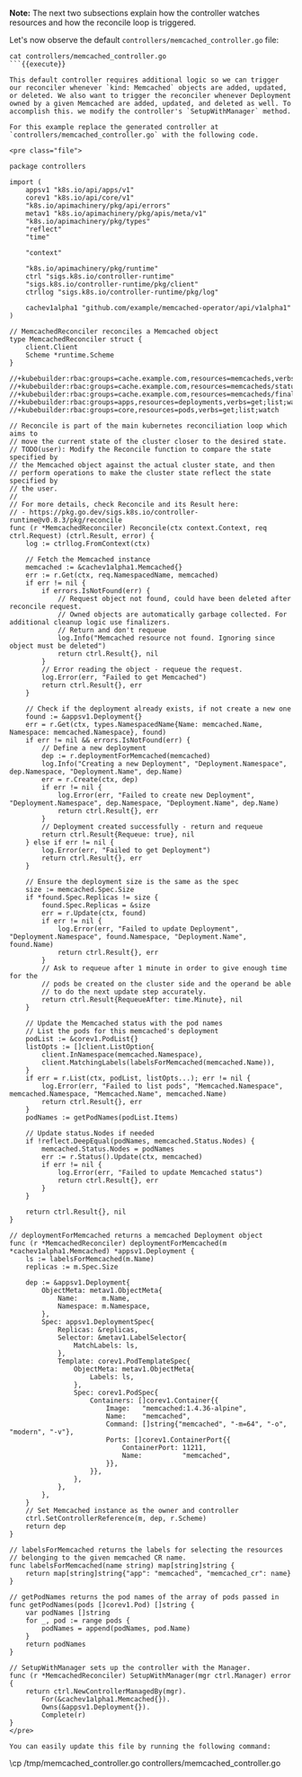 
**Note:** The next two subsections explain how the controller watches resources and how the reconcile loop is triggered.

Let's now observe the default `controllers/memcached_controller.go` file:

```
cat controllers/memcached_controller.go
```{{execute}}

This default controller requires additional logic so we can trigger our reconciler whenever `kind: Memcached` objects are added, updated, or deleted. We also want to trigger the reconciler whenever Deployment owned by a given Memcached are added, updated, and deleted as well. To accomplish this. we modify the controller's `SetupWithManager` method. 

For this example replace the generated controller at `controllers/memcached_controller.go` with the following code.

<pre class="file">

package controllers

import (
	appsv1 "k8s.io/api/apps/v1"
	corev1 "k8s.io/api/core/v1"
	"k8s.io/apimachinery/pkg/api/errors"
	metav1 "k8s.io/apimachinery/pkg/apis/meta/v1"
	"k8s.io/apimachinery/pkg/types"
	"reflect"
	"time"

	"context"

	"k8s.io/apimachinery/pkg/runtime"
	ctrl "sigs.k8s.io/controller-runtime"
	"sigs.k8s.io/controller-runtime/pkg/client"
	ctrllog "sigs.k8s.io/controller-runtime/pkg/log"

	cachev1alpha1 "github.com/example/memcached-operator/api/v1alpha1"
)

// MemcachedReconciler reconciles a Memcached object
type MemcachedReconciler struct {
	client.Client
	Scheme *runtime.Scheme
}

//+kubebuilder:rbac:groups=cache.example.com,resources=memcacheds,verbs=get;list;watch;create;update;patch;delete
//+kubebuilder:rbac:groups=cache.example.com,resources=memcacheds/status,verbs=get;update;patch
//+kubebuilder:rbac:groups=cache.example.com,resources=memcacheds/finalizers,verbs=update
//+kubebuilder:rbac:groups=apps,resources=deployments,verbs=get;list;watch;create;update;patch;delete
//+kubebuilder:rbac:groups=core,resources=pods,verbs=get;list;watch

// Reconcile is part of the main kubernetes reconciliation loop which aims to
// move the current state of the cluster closer to the desired state.
// TODO(user): Modify the Reconcile function to compare the state specified by
// the Memcached object against the actual cluster state, and then
// perform operations to make the cluster state reflect the state specified by
// the user.
//
// For more details, check Reconcile and its Result here:
// - https://pkg.go.dev/sigs.k8s.io/controller-runtime@v0.8.3/pkg/reconcile
func (r *MemcachedReconciler) Reconcile(ctx context.Context, req ctrl.Request) (ctrl.Result, error) {
	log := ctrllog.FromContext(ctx)

	// Fetch the Memcached instance
	memcached := &cachev1alpha1.Memcached{}
	err := r.Get(ctx, req.NamespacedName, memcached)
	if err != nil {
		if errors.IsNotFound(err) {
			// Request object not found, could have been deleted after reconcile request.
			// Owned objects are automatically garbage collected. For additional cleanup logic use finalizers.
			// Return and don't requeue
			log.Info("Memcached resource not found. Ignoring since object must be deleted")
			return ctrl.Result{}, nil
		}
		// Error reading the object - requeue the request.
		log.Error(err, "Failed to get Memcached")
		return ctrl.Result{}, err
	}

	// Check if the deployment already exists, if not create a new one
	found := &appsv1.Deployment{}
	err = r.Get(ctx, types.NamespacedName{Name: memcached.Name, Namespace: memcached.Namespace}, found)
	if err != nil && errors.IsNotFound(err) {
		// Define a new deployment
		dep := r.deploymentForMemcached(memcached)
		log.Info("Creating a new Deployment", "Deployment.Namespace", dep.Namespace, "Deployment.Name", dep.Name)
		err = r.Create(ctx, dep)
		if err != nil {
			log.Error(err, "Failed to create new Deployment", "Deployment.Namespace", dep.Namespace, "Deployment.Name", dep.Name)
			return ctrl.Result{}, err
		}
		// Deployment created successfully - return and requeue
		return ctrl.Result{Requeue: true}, nil
	} else if err != nil {
		log.Error(err, "Failed to get Deployment")
		return ctrl.Result{}, err
	}

	// Ensure the deployment size is the same as the spec
	size := memcached.Spec.Size
	if *found.Spec.Replicas != size {
		found.Spec.Replicas = &size
		err = r.Update(ctx, found)
		if err != nil {
			log.Error(err, "Failed to update Deployment", "Deployment.Namespace", found.Namespace, "Deployment.Name", found.Name)
			return ctrl.Result{}, err
		}
		// Ask to requeue after 1 minute in order to give enough time for the
		// pods be created on the cluster side and the operand be able
		// to do the next update step accurately.
		return ctrl.Result{RequeueAfter: time.Minute}, nil
	}

	// Update the Memcached status with the pod names
	// List the pods for this memcached's deployment
	podList := &corev1.PodList{}
	listOpts := []client.ListOption{
		client.InNamespace(memcached.Namespace),
		client.MatchingLabels(labelsForMemcached(memcached.Name)),
	}
	if err = r.List(ctx, podList, listOpts...); err != nil {
		log.Error(err, "Failed to list pods", "Memcached.Namespace", memcached.Namespace, "Memcached.Name", memcached.Name)
		return ctrl.Result{}, err
	}
	podNames := getPodNames(podList.Items)

	// Update status.Nodes if needed
	if !reflect.DeepEqual(podNames, memcached.Status.Nodes) {
		memcached.Status.Nodes = podNames
		err := r.Status().Update(ctx, memcached)
		if err != nil {
			log.Error(err, "Failed to update Memcached status")
			return ctrl.Result{}, err
		}
	}

	return ctrl.Result{}, nil
}

// deploymentForMemcached returns a memcached Deployment object
func (r *MemcachedReconciler) deploymentForMemcached(m *cachev1alpha1.Memcached) *appsv1.Deployment {
	ls := labelsForMemcached(m.Name)
	replicas := m.Spec.Size

	dep := &appsv1.Deployment{
		ObjectMeta: metav1.ObjectMeta{
			Name:      m.Name,
			Namespace: m.Namespace,
		},
		Spec: appsv1.DeploymentSpec{
			Replicas: &replicas,
			Selector: &metav1.LabelSelector{
				MatchLabels: ls,
			},
			Template: corev1.PodTemplateSpec{
				ObjectMeta: metav1.ObjectMeta{
					Labels: ls,
				},
				Spec: corev1.PodSpec{
					Containers: []corev1.Container{{
						Image:   "memcached:1.4.36-alpine",
						Name:    "memcached",
						Command: []string{"memcached", "-m=64", "-o", "modern", "-v"},
						Ports: []corev1.ContainerPort{{
							ContainerPort: 11211,
							Name:          "memcached",
						}},
					}},
				},
			},
		},
	}
	// Set Memcached instance as the owner and controller
	ctrl.SetControllerReference(m, dep, r.Scheme)
	return dep
}

// labelsForMemcached returns the labels for selecting the resources
// belonging to the given memcached CR name.
func labelsForMemcached(name string) map[string]string {
	return map[string]string{"app": "memcached", "memcached_cr": name}
}

// getPodNames returns the pod names of the array of pods passed in
func getPodNames(pods []corev1.Pod) []string {
	var podNames []string
	for _, pod := range pods {
		podNames = append(podNames, pod.Name)
	}
	return podNames
}

// SetupWithManager sets up the controller with the Manager.
func (r *MemcachedReconciler) SetupWithManager(mgr ctrl.Manager) error {
	return ctrl.NewControllerManagedBy(mgr).
		For(&cachev1alpha1.Memcached{}).
		Owns(&appsv1.Deployment{}).
		Complete(r)
}
</pre>

You can easily update this file by running the following command:

```
\cp /tmp/memcached_controller.go controllers/memcached_controller.go
```{{execute}}

